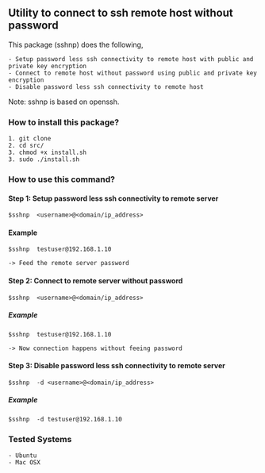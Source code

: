
## Utility to connect to ssh remote host without password


This package (sshnp) does the following,
    
    - Setup password less ssh connectivity to remote host with public and private key encryption
    - Connect to remote host without password using public and private key encryption
    - Disable password less ssh connectivity to remote host   

Note: sshnp is based on openssh.

### How to install this package?

    1. git clone
    2. cd src/
    3. chmod +x install.sh
    3. sudo ./install.sh

### How to use this command?

#### Step 1: Setup password less ssh connectivity to remote server

    $sshnp  <username>@<domain/ip_address>
    
#### Example
    
    $sshnp  testuser@192.168.1.10
    
    -> Feed the remote server password 

#### Step 2: Connect to remote server without password 

    $sshnp  <username>@<domain/ip_address>
    
##### Example
    
    $sshnp  testuser@192.168.1.10
    
    -> Now connection happens without feeing password

#### Step 3: Disable password less ssh connectivity to remote server

    $sshnp  -d <username>@<domain/ip_address>
    
##### Example
    
    $sshnp  -d testuser@192.168.1.10
 

### Tested Systems

    - Ubuntu
    - Mac OSX
